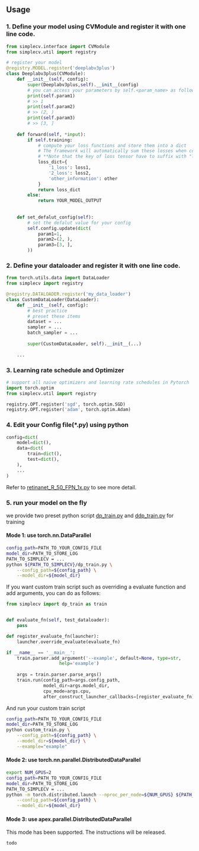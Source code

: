 ## Usage
### 1. Define your model using CVModule and register it with one line code.
```python
from simplecv.interface import CVModule
from simplecv.util import registry

# register your model
@registry.MODEL.register('deeplabv3plus')
class Deeplabv3plus(CVModule):
    def __init__(self, config):
        super(Deeplabv3plus,self).__init__(config)
        # you can access your parameters by self.<param_name> as follows
        print(self.param1)
        # >> 1
        print(self.param2)
        # >> (2, )
        print(self.param3)
        # >> [3, ]
        
    def forward(self, *input):
        if self.training:
            # compute your loss functions and store them into a dict
            # The framework will automatically sum these losses when compute the gradients
            # **Note that the key of loss tensor have to suffix with "loss"**
            loss_dict={
                '1_loss': loss1,
                '2_loss': loss2,
                'other_information': other
            }
            return loss_dict
        else:
            return YOUR_MODEL_OUTPUT
        
    
    def set_defalut_config(self):
        # set the defalut value for your config
        self.config.update(dict(
            param1=1,
            param2=(2, ),
            param3=[3, ],
        ))
```
### 2. Define your dataloader and register it with one line code.
```python
from torch.utils.data import DataLoader
from simplecv import registry

@registry.DATALOADER.register('my_data_loader')
class CustomDataLoader(DataLoader):
    def __init__(self, config):
        # best practice
        # preset these items
        dataset = ...
        sampler = ...
        batch_sampler = ...
        
        super(CustomDataLoader, self).__init__(...)
       
    ...
```
### 3. Learning rate schedule and Optimizer 
```python
# support all naive optimizers and learning rate schedules in Pytorch
import torch.optim
from simplecv.util import registry

registry.OPT.register('sgd', torch.optim.SGD)
registry.OPT.register('adam', torch.optim.Adam)
```

### 4. Edit your Config file(*.py) using python
```python
config=dict(
    model=dict(),
    data=dict(
        train=dict(),
        test=dict(),
    ),
    ...
)
```
Refer to [retinanet_R_50_FPN_1x.py](https://github.com/Z-Zheng/simplecv/blob/master/config_demo/retinanet_R_50_FPN_1x.py)
to see more detail.
### 5. run your model on the fly
we provide two preset python script 
[dp_train.py](https://github.com/Z-Zheng/simplecv/blob/master/simplecv/dp_train.py)
and
[ddp_train.py](https://github.com/Z-Zheng/simplecv/blob/master/simplecv/ddp_train.py)
for training
#### Mode 1: use torch.nn.DataParallel
```bash
config_path=PATH_TO_YOUR_CONFIG_FILE
model_dir=PATH_TO_STORE_LOG
PATH_TO_SIMPLECV = ...
python ${PATH_TO_SIMPLECV}/dp_train.py \
    --config_path=${config_path} \
    --model_dir=${model_dir}
```

If you want custom train script such as overriding a evaluate function and add arguments, 
you can do as follows:
```python
from simplecv import dp_train as train


def evaluate_fn(self, test_dataloader):
    pass

def register_evaluate_fn(launcher):
    launcher.override_evaluate(evaluate_fn)

if __name__ == '__main__':
    train.parser.add_argument('--example', default=None, type=str,
                    help='example')
    
    args = train.parser.parse_args()
    train.run(config_path=args.config_path,
              model_dir=args.model_dir,
              cpu_mode=args.cpu,
              after_construct_launcher_callbacks=[register_evaluate_fn])
```
And run your custom train script
```bash
config_path=PATH_TO_YOUR_CONFIG_FILE
model_dir=PATH_TO_STORE_LOG
python custom_train.py \
    --config_path=${config_path} \
    --model_dir=${model_dir} \
    --example="example"

```

#### Mode 2: use torch.nn.parallel.DistributedDataParallel
```bash
export NUM_GPUS=2
config_path=PATH_TO_YOUR_CONFIG_FILE
model_dir=PATH_TO_STORE_LOG
PATH_TO_SIMPLECV = ...
python -m torch.distributed.launch --nproc_per_node=${NUM_GPUS} ${PATH_TO_SIMPLECV}/ddp_train.py \
    --config_path=${config_path} \
    --model_dir=${model_dir}
```

#### Mode 3: use apex.parallel.DistributedDataParallel
This mode has been supported.
The instructions will be released.
```bash
todo
```